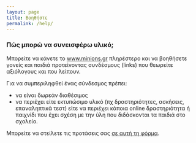 ```yaml
---
layout: page
title: Βοηθήστε
permalink: /help/
---
```


### Πώς μπορώ να συνεισφέρω υλικό;

Μπορείτε να κάνετε το www.minions.gr πληρέστερο και να βοηθήσετε γονείς και παιδιά προτείνοντας συνδέσμους (links) που θεωρείτε αξιόλογους και που λείπουν.

Για να συμπεριληφθεί ένας σύνδεσμος πρέπει:

* να είναι δωρεάν διαθέσιμος
* να περιέχει είτε εκτυπώσιμο υλικό (πχ δραστηριότητες, ασκήσεις, επαναληπτικά τεστ) είτε να περιέχει κάποια online δραστηριότητα ή παιχνίδι που έχει σχέση με την ύλη που διδάσκονται τα παιδιά στο σχολείο.

Μπορείτε να στείλετε τις προτάσεις σας [σε αυτή τη φόρμα](https://forms.gle/CVbE51UwHX7tZEpb7).
